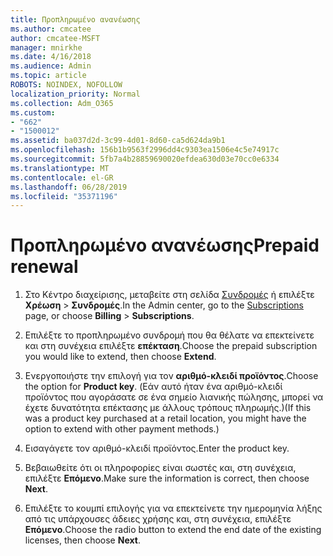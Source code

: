 ```yaml
---
title: Προπληρωμένο ανανέωσης
ms.author: cmcatee
author: cmcatee-MSFT
manager: mnirkhe
ms.date: 4/16/2018
ms.audience: Admin
ms.topic: article
ROBOTS: NOINDEX, NOFOLLOW
localization_priority: Normal
ms.collection: Adm_O365
ms.custom:
- "662"
- "1500012"
ms.assetid: ba037d2d-3c99-4d01-8d60-ca5d624da9b1
ms.openlocfilehash: 156b1b9563f2996dd4c9303ea1506e4c5e74917c
ms.sourcegitcommit: 5fb7a4b28859690020efdea630d03e70cc0e6334
ms.translationtype: MT
ms.contentlocale: el-GR
ms.lasthandoff: 06/28/2019
ms.locfileid: "35371196"
---
```

# <a name="prepaid-renewal"></a><span data-ttu-id="b11d2-102">Προπληρωμένο ανανέωσης</span><span class="sxs-lookup"><span data-stu-id="b11d2-102">Prepaid renewal</span></span>

1. <span data-ttu-id="b11d2-103">Στο Κέντρο διαχείρισης, μεταβείτε στη σελίδα [Συνδρομές](https://go.microsoft.com/fwlink/p/?linkid=842054) ή επιλέξτε **Χρέωση** \> **Συνδρομές**.</span><span class="sxs-lookup"><span data-stu-id="b11d2-103">In the Admin center, go to the [Subscriptions](https://go.microsoft.com/fwlink/p/?linkid=842054) page, or choose **Billing** \> **Subscriptions**.</span></span>

2. <span data-ttu-id="b11d2-104">Επιλέξτε το προπληρωμένο συνδρομή που θα θέλατε να επεκτείνετε και στη συνέχεια επιλέξτε **επέκταση**.</span><span class="sxs-lookup"><span data-stu-id="b11d2-104">Choose the prepaid subscription you would like to extend, then choose **Extend**.</span></span>

3. <span data-ttu-id="b11d2-105">Ενεργοποιήστε την επιλογή για τον **αριθμό-κλειδί προϊόντος**.</span><span class="sxs-lookup"><span data-stu-id="b11d2-105">Choose the option for **Product key**.</span></span> <span data-ttu-id="b11d2-106">(Εάν αυτό ήταν ένα αριθμό-κλειδί προϊόντος που αγοράσατε σε ένα σημείο λιανικής πώλησης, μπορεί να έχετε δυνατότητα επέκτασης με άλλους τρόπους πληρωμής.)</span><span class="sxs-lookup"><span data-stu-id="b11d2-106">(If this was a product key purchased at a retail location, you might have the option to extend with other payment methods.)</span></span>

4. <span data-ttu-id="b11d2-107">Εισαγάγετε τον αριθμό-κλειδί προϊόντος.</span><span class="sxs-lookup"><span data-stu-id="b11d2-107">Enter the product key.</span></span>

5. <span data-ttu-id="b11d2-108">Βεβαιωθείτε ότι οι πληροφορίες είναι σωστές και, στη συνέχεια, επιλέξτε **Επόμενο**.</span><span class="sxs-lookup"><span data-stu-id="b11d2-108">Make sure the information is correct, then choose **Next**.</span></span>

6. <span data-ttu-id="b11d2-109">Επιλέξτε το κουμπί επιλογής για να επεκτείνετε την ημερομηνία λήξης από τις υπάρχουσες άδειες χρήσης και, στη συνέχεια, επιλέξτε **Επόμενο**.</span><span class="sxs-lookup"><span data-stu-id="b11d2-109">Choose the radio button to extend the end date of the existing licenses, then choose **Next**.</span></span>
